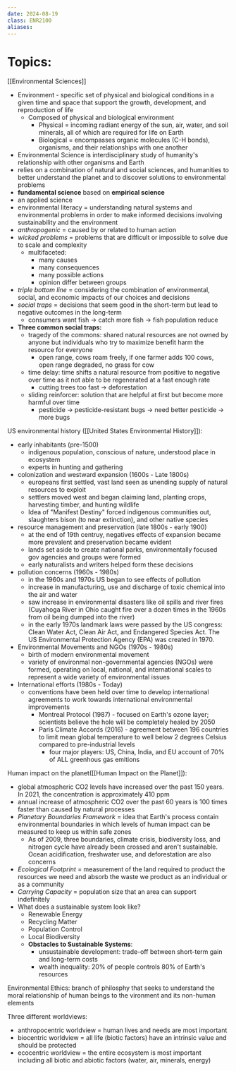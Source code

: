 ```yaml
---
date: 2024-08-19
class: ENR2100
aliases:
---
```

# Topics:
[[Environmental Sciences]]
- Environment - specific set of physical and biological conditions in a given time and space that support the growth, development, and reproduction of life
	- Composed of physical and biological environment
		- Physical = incoming radiant energy of the sun, air, water, and soil minerals, all of which are required for life on Earth
		- Biological = encompasses organic molecules (C-H bonds), organisms, and their relationships with one another
- Environmental Science is interdisciplinary study of humanity's relationship with other organisms and Earth
- relies on a combination of natural and social sciences, and humanities to better understand the planet and to discover solutions to environmental problems
- **fundamental science** based on **empirical science**
- an applied science
- environmental literacy = understanding natural systems and environmental problems in order to make informed decisions involving sustainability and the environment
- *anthropogenic* = caused by or related to human action
- *wicked problems* = problems that are difficult or impossible to solve due to scale and complexity
	- multifaceted:
		- many causes
		- many consequences
		- many possible actions
		- opinion differ between groups
- *triple bottom line* = considering the combination of environmental, social, and economic impacts of our choices and decisions
- *social traps* = decisions that seem good in the short-term but lead to negative outcomes in the long-term
	- consumers want fish -> catch more fish -> fish population reduce
- **Three common social traps:**
	- tragedy of the commons: shared natural resources are not owned by anyone but individuals who try to maximize benefit harm the resource for everyone
		- open range, cows roam freely, if one farmer adds 100 cows, open range degraded, no grass for cow
	- time delay: time shifts a natural resource from positive to negative over time as it not able to be regenerated at a fast enough rate
		- cutting trees too fast -> deforestation
	- sliding reinforcer: solution that are helpful at first but become more harmful over time
		- pesticide -> pesticide-resistant bugs -> need better pesticide -> more bugs

US environmental history ([[United States Environmental History]]):
- early inhabitants (pre-1500)
	- indigenous population, conscious of nature, understood place in ecosystem
	- experts in hunting and gathering
- colonization and westward expansion (1600s - Late 1800s)
	- europeans first settled, vast land seen as unending supply of natural resources to exploit
	- settlers moved west and began claiming land, planting crops, harvesting timber, and hunting wildlife
	- Idea of "Manifest Destiny" forced indigenous communities out, slaughters bison (to near extinction), and other native species
- resource management and preservation (late 1800s - early 1900)
	- at the end of 19th centruy, negatives effects of expansion became more prevalent and preservation became evident
	- lands set aside to create national parks, environmentally focused gov agencies and groups were formed
	- early naturalists and writers helped form these decisions
- pollution concerns (1960s - 1980s)
	- in the 1960s and 1970s US began to see effects of pollution
	- increase in manufacturing, use and discharge of toxic chemical into the air and water
	- saw increase in environmental disasters like oil spills and river fires (Cuyahoga River in Ohio caught fire over a dozen times in the 1960s from oil being dumped into the river)
	- in the early 1970s landmark laws were passed by the US congress: Clean Water Act, Clean Air Act, and Endangered Species Act. The US Environmental Protection Agency (EPA) was created in 1970.
- Environmental Movements and NGOs (1970s - 1980s)
	- birth of modern environmental movement
	- variety of environmal non-governmental agencies (NGOs) were formed, operating on local, national, and international scales to represent a wide variety of environmental issues
- International efforts (1980s - Today)
	- conventions have been held over time to develop international agreements to work towards international environmental improvements
		- Montreal Protocol (1987) - focused on Earth's ozone layer; scientists believe the hole will be completely healed by 2050
		- Paris Climate Accords (2016) - agreement between 196 countries to limit mean global temperature to well below 2 degrees Celsius compared to pre-industrial levels
			- four major players: US, China, India, and EU account of 70% of ALL greenhous gas emitions

Human impact on the planet([[Human Impact on the Planet]]):
- global atmospheric CO2 levels have increased over the past 150 years. In 2021, the concentration is approximately 410 ppm
- annual increase of atmospheric CO2 over the past 60 years is 100 times faster than caused by natural processes
- *Planetary Boundaries Framework* = idea that Earth's process contain environmental boundaries in which levels of human impact can be measured to keep us within safe zones
	- As of 2009, three boundaries, climate crisis, biodiversity loss, and nitrogen cycle have already been crossed and aren't sustainable. Ocean acidification, freshwater use, and deforestation are also concerns
- *Ecological Footprint* = measurement of the land required to product the resources we need and absorb the waste we product as an individual or as a community
- *Carrying Capacity* = population size that an area can support indefinitely
- What does a sustainable system look like?
	- Renewable Energy
	- Recycling Matter
	- Population Control
	- Local Biodiversity
	- **Obstacles to Sustainable Systems**:
		- unsustainable development: trade-off between short-term gain and long-term costs
		- wealth inequality: 20% of people controls 80% of Earth's resources

Environmental Ethics: branch of philosphy that seeks to understand the moral relationship of human beings to the vironment and its non-human elements

Three different worldviews:
- anthropocentric worldview = human lives and needs are most important
- biocentric worldview = all life (biotic factors) have an intrinsic value and should be protected
- ecocentric worldview = the entire ecosystem is most important including all biotic and abiotic factors (water, air, minerals, energy)


